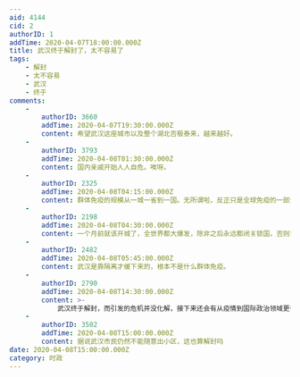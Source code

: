 ```yaml
---
aid: 4144
cid: 2
authorID: 1
addTime: 2020-04-07T18:00:00.000Z
title: 武汉终于解封了，太不容易了
tags:
    - 解封
    - 太不容易
    - 武汉
    - 终于
comments:
    -
        authorID: 3660
        addTime: 2020-04-07T19:30:00.000Z
        content: 希望武汉这座城市以及整个湖北否极泰来，越来越好。
    -
        authorID: 3793
        addTime: 2020-04-08T01:30:00.000Z
        content: 国内亲戚开始人人自危。唉呀。
    -
        authorID: 2325
        addTime: 2020-04-08T04:15:00.000Z
        content: 群体免疫的规模从一城一省到一国。无所谓啦，反正只是全球免疫的一部分。
    -
        authorID: 2198
        addTime: 2020-04-08T04:30:00.000Z
        content: 一个月前就该开城了，全世界都大爆发，除非之后永远都闭关锁国，否则我实在看不出封锁武汉还有什么意义。
    -
        authorID: 2482
        addTime: 2020-04-08T05:45:00.000Z
        content: 武汉是靠隔离才缓下来的，根本不是什么群体免疫。
    -
        authorID: 2790
        addTime: 2020-04-08T14:30:00.000Z
        content: >-
            武汉终于解封，而引发的危机并没化解，接下来还会有从疫情到国际政治领域更多更严峻的挑战…，导致一系列动荡甚至失控的出现…，中国或面监比封城、比疫情严重得多的国际政治风险。
    -
        authorID: 3502
        addTime: 2020-04-08T15:00:00.000Z
        content: 据说武汉市民仍然不能随意出小区，这也算解封吗
date: 2020-04-08T15:00:00.000Z
category: 时政
---
```



